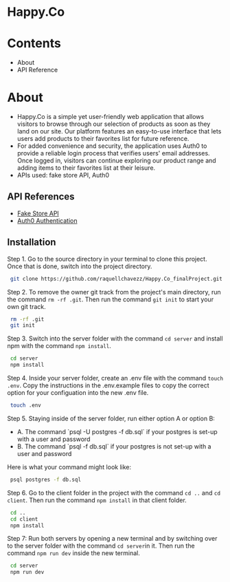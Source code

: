 # Happy.Co 
# Contents
* About
* API Reference
# About
* Happy.Co is a simple yet user-friendly web application that allows visitors to browse through our selection of products as soon as they land on our site. Our platform features an easy-to-use interface that lets users add products to their favorites list for future reference.
* For added convenience and security, the application uses Auth0 to provide a reliable login process that verifies users' email addresses. Once logged in, visitors can continue exploring our product range and adding items to their favorites list at their leisure.
* APIs used: fake store API, Auth0

## API References 
  <ul>
        <li><a href="https://fakestoreapi.com/">Fake Store API</a></li>
        <li><a href="https://auth0.com/docs">Auth0 Authentication</a></li>
    </ul>
 
## Installation
Step 1. Go to the source directory in your terminal to clone this project. Once that is done, switch into the project directory.
```bash
 git clone https://github.com/raquellchavezz/Happy.Co_finalProject.git
```

Step 2. To remove the owner git track from the project's main directory, run the command `rm -rf .git`. Then run the command `git init` to start your own git track.
```bash
 rm -rf .git
 git init
```

Step 3. Switch into the server folder with the command `cd server` and install npm with the command `npm install`.
```bash
 cd server
 npm install
```

Step 4. Inside your server folder, create an .env file with the command `touch .env`. Copy the instructions in the .env.example files to copy the correct option for your configuation into the new .env file. 
```bash
 touch .env
```

Step 5. Staying inside of the server folder, run either option A or option B:
<ul>
 <li>A. The command `psql -U postgres -f db.sql` if your postgres is set-up with a user and password</li>
 <li>B. The command `psql -f db.sql` if your postgres is not set-up with a user and password</li>
</ul>

Here is what your command might look like:

```bash
 psql postgres -f db.sql
```
Step 6. Go to the client folder in the project with the command `cd ..` and `cd client`. Then run the command `npm install` in that client folder.
```bash
 cd .. 
 cd client
 npm install
```

Step 7: Run both servers by opening a new terminal and by switching over to the server folder with the command `cd server`in it. Then run the command `npm run dev` inside the new terminal. 
```bash
 cd server
 npm run dev
```
